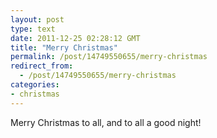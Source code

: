 ```yaml
---
layout: post
type: text
date: 2011-12-25 02:28:12 GMT
title: "Merry Christmas"
permalink: /post/14749550655/merry-christmas
redirect_from: 
  - /post/14749550655/merry-christmas
categories:
- christmas
---
```

Merry Christmas to all, and to all a good night!